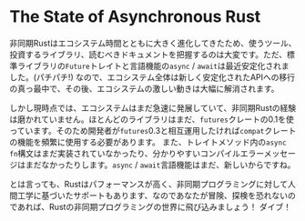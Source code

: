 # The State of Asynchronous Rust

非同期Rustはエコシステム時間とともに大きく進化してきたため、使うツール、投資するライブラリ、読むべきドキュメントを把握するのは大変です。ただ、標準ライブラリの`Future`トレイトと言語機能の`async` / `await`は最近安定化されました。(パチパチ!) なので、エコシステム全体は新しく安定化されたAPIへの移行の真っ最中で、その後、エコシステムの激しい動きは大幅に解消されます。

しかし現時点では、エコシステムはまだ急速に発展していて、非同期Rustの経験は磨かれていません。ほとんどのライブラリはまだ、`futures`クレートの0.1を使っています。そのため開発者が`futures`0.3と相互運用したければ`compat`クレートの機能を頻繁に使用する必要があります。
また、トレイトメソッド内の`async fn`構文はまだ実装されていなかったり、分かりやすいコンパイルエラーメッセージはまだなかったりします。`async` / `await`言語機能はまだ、新しいからですね。


とは言っても、Rustはパフォーマンスが高く、非同期プログラミングに対して人間工学に基づいたサポートもあります、なのであなたが冒険、探検を恐れないのであれば、Rustの非同期プログラミングの世界に飛び込みましょう！ ダイブ！
